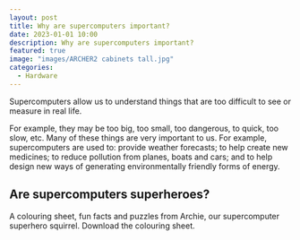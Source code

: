 ```yaml
---
layout: post
title: Why are supercomputers important?
date: 2023-01-01 10:00
description: Why are supercomputers important?
featured: true
image: "images/ARCHER2 cabinets tall.jpg"
categories: 
  - Hardware
---
```






Supercomputers allow us to understand things that are too difficult to see or measure in real life.

For example, they may be too big, too small, too dangerous, to quick, too slow, etc.  Many of these things are very important to us. For example, supercomputers are used to: provide weather forecasts; to help create new medicines; to reduce pollution from planes, boats and cars; and to help design new ways of generating environmentally friendly forms of energy. 

## Are supercomputers superheroes?

A colouring sheet, fun facts and puzzles from Archie, our supercomputer superhero squirrel. Download the colouring sheet.
